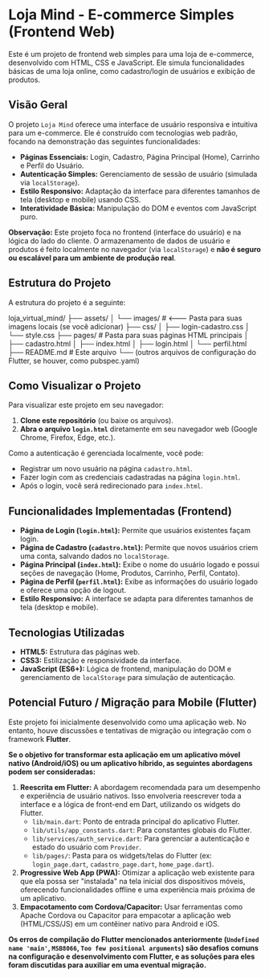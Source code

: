 # Loja Mind - E-commerce Simples (Frontend Web)

Este é um projeto de frontend web simples para uma loja de e-commerce, desenvolvido com HTML, CSS e JavaScript. Ele simula funcionalidades básicas de uma loja online, como cadastro/login de usuários e exibição de produtos.

## Visão Geral

O projeto `Loja Mind` oferece uma interface de usuário responsiva e intuitiva para um e-commerce. Ele é construído com tecnologias web padrão, focando na demonstração das seguintes funcionalidades:

* **Páginas Essenciais:** Login, Cadastro, Página Principal (Home), Carrinho e Perfil do Usuário.
* **Autenticação Simples:** Gerenciamento de sessão de usuário (simulada via `localStorage`).
* **Estilo Responsivo:** Adaptação da interface para diferentes tamanhos de tela (desktop e mobile) usando CSS.
* **Interatividade Básica:** Manipulação do DOM e eventos com JavaScript puro.

**Observação:** Este projeto foca no frontend (interface do usuário) e na lógica do lado do cliente. O armazenamento de dados de usuário e produtos é feito localmente no navegador (via `localStorage`) e **não é seguro ou escalável para um ambiente de produção real**.

## Estrutura do Projeto

A estrutura do projeto é a seguinte:

loja_virtual_mind/
├── assets/
│   └── images/      # <--- Pasta para suas imagens locais (se você adicionar)
├── css/
│   ├── login-cadastro.css
│   └── style.css
├── pages/           # Pasta para suas páginas HTML principais
│   ├── cadastro.html
│   ├── index.html
│   ├── login.html
│   └── perfil.html
├── README.md        # Este arquivo
└── (outros arquivos de configuração do Flutter, se houver, como pubspec.yaml)

## Como Visualizar o Projeto

Para visualizar este projeto em seu navegador:

1.  **Clone este repositório** (ou baixe os arquivos).
2.  **Abra o arquivo `login.html`** diretamente em seu navegador web (Google Chrome, Firefox, Edge, etc.).

Como a autenticação é gerenciada localmente, você pode:
* Registrar um novo usuário na página `cadastro.html`.
* Fazer login com as credenciais cadastradas na página `login.html`.
* Após o login, você será redirecionado para `index.html`.

## Funcionalidades Implementadas (Frontend)

* **Página de Login (`login.html`):** Permite que usuários existentes façam login.
* **Página de Cadastro (`cadastro.html`):** Permite que novos usuários criem uma conta, salvando dados no `localStorage`.
* **Página Principal (`index.html`):** Exibe o nome do usuário logado e possui seções de navegação (Home, Produtos, Carrinho, Perfil, Contato).
* **Página de Perfil (`perfil.html`):** Exibe as informações do usuário logado e oferece uma opção de logout.
* **Estilo Responsivo:** A interface se adapta para diferentes tamanhos de tela (desktop e mobile).

## Tecnologias Utilizadas

* **HTML5:** Estrutura das páginas web.
* **CSS3:** Estilização e responsividade da interface.
* **JavaScript (ES6+):** Lógica de frontend, manipulação do DOM e gerenciamento de `localStorage` para simulação de autenticação.

## Potencial Futuro / Migração para Mobile (Flutter)

Este projeto foi inicialmente desenvolvido como uma aplicação web. No entanto, houve discussões e tentativas de migração ou integração com o framework **Flutter**.

**Se o objetivo for transformar esta aplicação em um aplicativo móvel nativo (Android/iOS) ou um aplicativo híbrido, as seguintes abordagens podem ser consideradas:**

1.  **Reescrita em Flutter:** A abordagem recomendada para um desempenho e experiência de usuário nativos. Isso envolveria reescrever toda a interface e a lógica de front-end em Dart, utilizando os widgets do Flutter.
    * `lib/main.dart`: Ponto de entrada principal do aplicativo Flutter.
    * `lib/utils/app_constants.dart`: Para constantes globais do Flutter.
    * `lib/services/auth_service.dart`: Para gerenciar a autenticação e estado do usuário com `Provider`.
    * `lib/pages/`: Pasta para os widgets/telas do Flutter (ex: `login_page.dart`, `cadastro_page.dart`, `home_page.dart`).
2.  **Progressive Web App (PWA):** Otimizar a aplicação web existente para que ela possa ser "instalada" na tela inicial dos dispositivos móveis, oferecendo funcionalidades offline e uma experiência mais próxima de um aplicativo.
3.  **Empacotamento com Cordova/Capacitor:** Usar ferramentas como Apache Cordova ou Capacitor para empacotar a aplicação web (HTML/CSS/JS) em um contêiner nativo para Android e iOS.

**Os erros de compilação do Flutter mencionados anteriormente (`Undefined name 'main'`, `MSB8066`, `Too few positional arguments`) são desafios comuns na configuração e desenvolvimento com Flutter, e as soluções para eles foram discutidas para auxiliar em uma eventual migração.**

